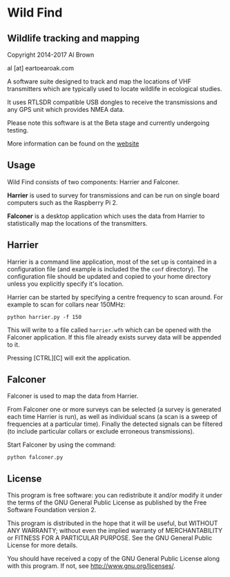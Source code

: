 # Wild Find #

## Wildlife tracking and mapping ##

Copyright 2014-2017 Al Brown

al [at] eartoearoak.com



A software suite designed to track and map the locations of VHF transmitters which are typically used to locate wildlife in ecological studies.

It uses RTLSDR compatible USB dongles to receive the transmissions and any GPS unit which provides NMEA data.

Please note this software is at the Beta stage and currently undergoing testing.

More information can be found on the [website](https://eartoearoak.com/software/wild-find)

## Usage ##
Wild Find consists of two components: Harrier and Falconer.

**Harrier** is used to survey for transmissions and can be run on single board computers such as the Raspberry Pi 2.

**Falconer** is a desktop application which uses the data from Harrier to statistically map the locations of the transmitters. 

## Harrier ##
Harrier is a command line application, most of the set up is contained in a configuration file (and example is included the the `conf` directory).  The configuration file should be updated and copied to your home directory unless you explicitly specify it's location.

Harrier can be started by specifying a centre frequency to scan around. For example to scan for collars near 150MHz:

    python harrier.py -f 150

This will write to a file called `harrier.wfh` which can be opened with the Falconer application.  If this file already exists survey data will be appended to it.

Pressing [CTRL][C] will exit the application.


## Falconer ##
Falconer is used to map the data from Harrier.

From Falconer one or more surveys can be selected (a survey is generated each time Harrier is run), as well as individual scans (a scan is a sweep of frequencies at a particular time).  Finally the detected signals can be filtered (to include particular collars or exclude erroneous transmissions).

Start Falconer by using the command:

    python falconer.py


## License ##

This program is free software: you can redistribute it and/or modify it under the terms of the GNU General Public License as published by the Free Software Foundation version 2.

This program is distributed in the hope that it will be useful, but WITHOUT ANY WARRANTY; without even the implied warranty of MERCHANTABILITY or FITNESS FOR A PARTICULAR PURPOSE. See the GNU General Public License for more details.

You should have received a copy of the GNU General Public License along with this program. If not, see http://www.gnu.org/licenses/.
